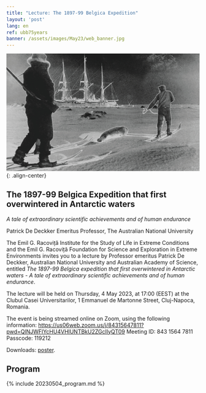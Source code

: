 ```yaml
---
title: "Lecture: The 1897-99 Belgica Expedition"
layout: 'post'
lang: en
ref: ubb75years
banner: /assets/images/May23/web_banner.jpg
---
```


![](/assets/images/May23/web_banner.jpg){: .align-center}

## The 1897-99 Belgica Expedition that first overwintered in Antarctic waters
_A tale of extraordinary scientific achievements and of human endurance_

Patrick De Deckker
Emeritus Professor, The Australian National University


The Emil G. Racoviță Institute for the Study of Life in Extreme Conditions and the Emil G. Racoviță Foundation for Science and Exploration in Extreme Environments invites you to a lecture by Professor emeritus Patrick De Deckker, Australian National University and Australian Academy of Science, entitled _The 1897-99 Belgica expedition that first overwintered in Antarctic waters - A tale of extraordinary scientific achievements and of human endurance_.

The lecture will be held on Thursday, 4 May 2023, at 17:00 (EEST) at the Clubul Casei Universitarilor, 1 Emmanuel de Martonne Street, Cluj-Napoca, Romania.

The event is being streamed online on Zoom, using the following information:
https://us06web.zoom.us/j/84315647811?pwd=QlNJWFlYcHU4VHlUNTBkU2ZGclIyQT09
Meeting ID: 843 1564 7811
Passcode: 119212 


Downloads: [poster](/assets/images/May23/poster-en.jpg).


## Program

{% include 20230504_program.md %}
